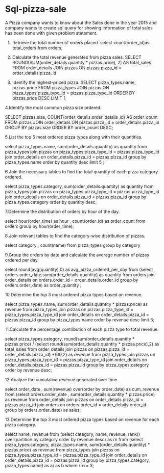 # Sql-pizza-sale

A Pizza company wants to know about the Sales done in the year 2015 and  company wants to create sql query for showing information of total sales has been done with given problem statement.

1. Retrieve the total number of orders placed.
    select  count(order_id)as total_orders from orders;

2. Calculate the total revenue generated from pizza sales.
    SELECT 
    ROUND(SUM(order_details.quantity * pizzas.price),
            2) AS total_sales
FROM
    order_details
        JOIN
    pizzas ON pizzas.pizza_id = order_details.pizza_id

3. Identify the highest-priced pizza.
SELECT 
    pizza_types.name, pizzas.price
FROM
    pizza_types
        JOIN
    pizzas ON pizza_types.pizza_type_id = pizzas.pizza_type_id
ORDER BY pizzas.price DESC
LIMIT 1;

4.Identify the most common pizza size ordered.

SELECT 
    pizzas.size,
    COUNT(order_details.order_details_id) AS order_count
FROM
    pizzas
        JOIN
    order_details ON pizzas.pizza_id = order_details.pizza_id
GROUP BY pizzas.size
ORDER BY order_count DESC;

5.List the top 5 most ordered pizza types along with their quantities.

select pizza_types.name,
sum(order_details.quantity) as quantity
from pizza_types join pizzas
on pizza_types.pizza_type_id = pizzas.pizza_type_id
join order_details
on order_details.pizza_id = pizzas.pizza_id
group by pizza_types.name order by quantity desc limit 5 ;

6.Join the necessary tables to find the total quantity of each pizza category ordered.
  
select pizza_types.category,
sum(order_details.quantity) as quantity
from pizza_types join pizzas
on pizza_types.pizza_type_id = pizzas.pizza_type_id
join order_details
on order_details.pizza_id = pizzas.pizza_id
group by pizza_types.category order by quantity desc;

7.Determine the distribution of orders by hour of the day.

select hour(order_time) as hour , count(order_id) as order_count from orders
group by hour(order_time);

8.Join relevant tables to find the category-wise distribution of pizzas.

select category , count(name) from pizza_types
group by category 

9.Group the orders by date and calculate the average number of pizzas ordered per day.
 
select round(avg(quantity),0) as avg_pizza_ordered_per_day
 from
(select orders.order_date,sum(order_details.quantity) as quantity
from orders join order_details
on orders.order_id = order_details.order_id
group by orders.order_date) as order_quantity ;

10.Determine the top 3 most ordered pizza types based on revenue.

select pizza_types.name, 
sum(order_details.quantity * pizzas.price) as revenue
from pizza_types join pizzas
on pizzas.pizza_type_id = pizza_types.pizza_type_id
join order_details
on order_details.pizza_id = pizzas.pizza_id 
group by pizza_types.name order by revenue desc limit 3;

11.Calculate the percentage contribution of each pizza type to total revenue.

   select pizza_types.category,
round(sum(order_details.quantity * pizzas.price) / (select 
round(sum(order_details.quantity * pizzas.price),2) as total_sales
from order_details join
pizzas on pizzas.pizza_id = order_details.pizza_id) *100,2) as revenue
from pizza_types join pizzas
on pizza_types.pizza_type_id = pizzas.pizza_type_id
join order_details
on order_details.pizza_id = pizzas.pizza_id
group by pizza_types.category order by revenue desc;

12.Analyze the cumulative revenue generated over time.

select order_date ,
sum(revenue) over(order by order_date) as cum_revenue from
(select orders.order_date ,
sum(order_details.quantity * pizzas.price) as revenue
from order_details join pizzas
on order_details.pizza_id = pizzas.pizza_id join orders
on orders.order_id = order_details.order_id
group by orders.order_date) as sales;

13.Determine the top 3 most ordered pizza types based on revenue for each pizza category.

 select name, revenue from
(select category, name, revenue,
rank() over(partition by category order by revenue desc) as rn
from 
(select pizza_types.category, pizza_types.name,
sum((order_details.quantity) * pizzas.price) as revenue
from pizza_types join pizzas
on pizza_types.pizza_type_id = pizzas.pizza_type_id
join order_details
on order_details.pizza_id = pizzas.pizza_id
group by pizza_types.category, pizza_types.name) as a) as b
where rn<= 3;


